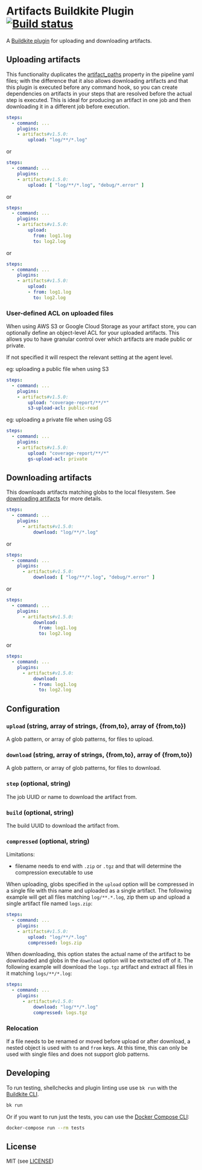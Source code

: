 # Artifacts Buildkite Plugin [![Build status](https://badge.buildkite.com/7b0170b44f960e219a66a4f5f09b3490fc0013f189d60b5d1f.svg?branch=master)](https://buildkite.com/buildkite/plugins-artifacts)

A [Buildkite plugin](https://buildkite.com/docs/agent/v3/plugins) for uploading and downloading artifacts.

## Uploading artifacts

This functionality duplicates the [artifact_paths](https://buildkite.com/docs/pipelines/artifacts#uploading-artifacts-in-build-steps) property in the pipeline yaml files; with the difference that it also allows downloading artifacts and that this plugin is executed before any command hook, so you can create dependencies on artifacts in your steps that are resolved before the actual step is executed. This is ideal for producing an artifact in one job and then downloading it in a different job before execution.

```yml
steps:
  - command: ...
    plugins:
    - artifacts#v1.5.0:
        upload: "log/**/*.log"
```

or

```yml
steps:
  - command: ...
    plugins:
    - artifacts#v1.5.0:
        upload: [ "log/**/*.log", "debug/*.error" ]
```

or

```yml
steps:
  - command: ...
    plugins:
    - artifacts#v1.5.0:
        upload: 
          from: log1.log
          to: log2.log
```

or

```yml
steps:
  - command: ...
    plugins:
    - artifacts#v1.5.0:
        upload: 
        - from: log1.log
          to: log2.log
```

### User-defined ACL on uploaded files
When using AWS S3 or Google Cloud Storage as your artifact store, you can optionally define an object-level ACL for your uploaded artifacts. This allows you to have granular control over which artifacts are made public or private.

If not specified it will respect the relevant setting at the agent level.

eg: uploading a public file when using S3
```yml
steps:
  - command: ...
    plugins:
    - artifacts#v1.5.0:
        upload: "coverage-report/**/*"
        s3-upload-acl: public-read
```

eg: uploading a private file when using GS
```yml
steps:
  - command: ...
    plugins:
    - artifacts#v1.5.0:
        upload: "coverage-report/**/*"
        gs-upload-acl: private
```

## Downloading artifacts

This downloads artifacts matching globs to the local filesystem. See [downloading artifacts](https://buildkite.com/docs/agent/cli-artifact#downloading-artifacts) for more details.

```yml
steps:
  - command: ...
    plugins:
      - artifacts#v1.5.0:
          download: "log/**/*.log"
```

or

```yml
steps:
  - command: ...
    plugins:
      - artifacts#v1.5.0:
          download: [ "log/**/*.log", "debug/*.error" ]
```

or

```yml
steps:
  - command: ...
    plugins:
      - artifacts#v1.5.0:
          download: 
            from: log1.log
            to: log2.log
```

or

```yml
steps:
  - command: ...
    plugins:
      - artifacts#v1.5.0:
          download: 
          - from: log1.log
            to: log2.log
```

## Configuration

### `upload` (string, array of strings, {from,to}, array of {from,to})

A glob pattern, or array of glob patterns, for files to upload.

### `download` (string, array of strings, {from,to}, array of {from,to})

A glob pattern, or array of glob patterns, for files to download.

### `step` (optional, string)

The job UUID or name to download the artifact from.

### `build` (optional, string)

The build UUID to download the artifact from.

### `compressed` (optional, string)

Limitations:
* filename needs to end with `.zip` or `.tgz` and that will determine the compression executable to use

When uploading, globs specified in the `upload` option will be compressed in a single file with this name and uploaded as a single artifact. The following example will get all files matching `log/**.*.log`, zip them up and upload a single artifact file named `logs.zip`:

```yml
steps:
  - command: ...
    plugins:
    - artifacts#v1.5.0:
        upload: "log/**/*.log"
        compressed: logs.zip
```

When downloading, this option states the actual name of the artifact to be downloaded and globs in the `download` option will be extracted off of it. The following example will download the `logs.tgz` artifact and extract all files in it matching `logs/**/*.log`:

```yml
steps:
  - command: ...
    plugins:
      - artifacts#v1.5.0:
          download: "log/**/*.log"
          compressed: logs.tgz
```


### Relocation

If a file needs to be renamed or moved before upload or after download, a nested object is used with `to` and `from` keys.
At this time, this can only be used with single files and does not support glob patterns.

## Developing

To run testing, shellchecks and plugin linting use use `bk run` with the [Buildkite CLI](https://github.com/buildkite/cli).

```bash
bk run
```

Or if you want to run just the tests, you can use the [Docker Compose CLI](https://docs.docker.com/compose/):

```bash
docker-compose run --rm tests
```

## License

MIT (see [LICENSE](LICENSE))
